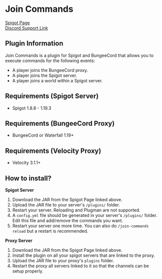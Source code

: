 # Join Commands
[Spigot Page](https://spigotmc.org/resources/51758/)  
[Discord Support Link](https://discord.gg/XMq2agT)

## Plugin Information
Join Commands is a plugin for Spigot and BungeeCord that allows you to execute commands for the following events:  
- A player joins the BungeeCord proxy.
- A player joins the Spigot server.
- A player joins a world within a Spigot server.

## Requirements (Spigot Server)
- Spigot 1.8.8 - 1.19.3

## Requirements (BungeeCord Proxy)
- BungeeCord or Waterfall 1.19+

## Requirements (Velocity Proxy)
- Velocity 3.1.1+

## How to install?
**Spigot Server**
1. Download the JAR from the Spigot Page linked above.
2. Upload the JAR file to your server's `/plugins/` folder.
3. Restart your server. Reloading and Plugman are not supported.
4. A `config.yml` file should be generated in your server's `/plugins/` folder. Edit this file and add/remove the commands you want.
5. Restart your server one more time. You can also do `/join-commands reload` but a restart is recommended.

**Proxy Server**
1. Download the JAR from the Spigot Page linked above.
2. Install the plugin on all your spigot servers that are linked to the proxy.
3. Upload the JAR file to your proxy's `plugins` folder.
4. Restart the proxy all servers linked to it so that the channels can be setup properly.
